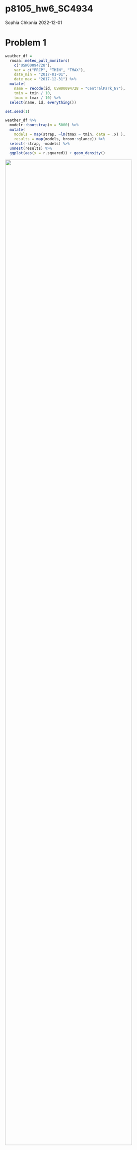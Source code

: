 p8105_hw6_SC4934
================
Sophia Chkonia
2022-12-01

# Problem 1

``` r
weather_df = 
  rnoaa::meteo_pull_monitors(
    c("USW00094728"),
    var = c("PRCP", "TMIN", "TMAX"), 
    date_min = "2017-01-01",
    date_max = "2017-12-31") %>%
  mutate(
    name = recode(id, USW00094728 = "CentralPark_NY"),
    tmin = tmin / 10,
    tmax = tmax / 10) %>%
  select(name, id, everything())
```

``` r
set.seed(1)

weather_df %>% 
  modelr::bootstrap(n = 5000) %>% 
  mutate(
    models = map(strap, ~lm(tmax ~ tmin, data = .x) ),
    results = map(models, broom::glance)) %>% 
  select(-strap, -models) %>% 
  unnest(results) %>% 
  ggplot(aes(x = r.squared)) + geom_density()
```

<img src="p8105_hw6_sc4934_files/figure-gfm/unnamed-chunk-2-1.png" width="90%" />

In this example, the $\hat{r}^2$ value is high (around 45), and the
upper bound at 1 may be a cause for the generally skewed shape of the
distribution.

the 2.5% and 97.5% quantiles of the estimates across the samples would
allow us to construct confidence intervals for $R^2$. As the shape is
asymmetric, using the mean +/- 1.96 times the standard error wouldn’t
work.

``` r
weather_df %>% 
  modelr::bootstrap(n = 5000) %>% 
  mutate(
    models = map(strap, ~lm(tmax ~ tmin, data = .x) ),
    results = map(models, broom::tidy)) %>% 
  select(-strap, -models) %>% 
  unnest(results) %>% 
  select(id = `.id`, term, estimate) %>% 
  pivot_wider(
    names_from = term, 
    values_from = estimate) %>% 
  rename(beta0 = `(Intercept)`, beta1 = tmin) %>% 
  mutate(log_b0b1 = log(beta0 * beta1)) %>% 
  ggplot(aes(x = log_b0b1)) + geom_density()
```

<img src="p8105_hw6_sc4934_files/figure-gfm/unnamed-chunk-3-1.png" width="90%" />

this distribution is also slightly skewed.

# Problem 2

## import and tidy

``` r
homicide = 
read_csv(
  "data/homicide-data.csv"
) %>% 
  janitor::clean_names() %>% 
  mutate(
    city_state = str_c(city, ", ", state),
    solved = case_when(disposition == "Closed by arrest"  ~ 1, disposition == "Open/No arrest" | disposition == "Closed without arrest" ~ 0 ),
    victim_age = as.integer(victim_age)) %>% 
  subset(city_state != "Tulsa, AL", city_state != "Dallas, TX" & city_state != "Phoenix, AZ" & city_state != "Kansas City, MO") %>% 
  filter(victim_race %in% c("White", "Black"))
```

## Regression

``` r
baltimore = homicide %>% 
  filter(city_state == "Baltimore, MD")

fit_logistic = 
  baltimore %>% 
  glm(solved ~ victim_age + victim_race + victim_sex, data = ., family = binomial()) 

fit_logistic %>% 
  broom::tidy() %>% 
  mutate(OR = exp(estimate),
         conf.low = exp(estimate - 1.96*std.error),
         conf.high = exp(estimate + 1.96*std.error)) %>% 
  select(term, OR, conf.low, conf.high) %>% 
  knitr::kable(digits = 3) 
```

| term             |    OR | conf.low | conf.high |
|:-----------------|------:|---------:|----------:|
| (Intercept)      | 1.363 |    0.975 |     1.907 |
| victim_age       | 0.993 |    0.987 |     1.000 |
| victim_raceWhite | 2.320 |    1.648 |     3.268 |
| victim_sexMale   | 0.426 |    0.325 |     0.558 |

The adjusted odds ratio is 0.426, and the confidence interval is (0.325,
0.558).

Homicides in which the victim is Male are substantially less likely to
be resolved compared to homicides in which the victim is female, keeping
all other variables fixed.

## Each city Regression

``` r
city_logistic = 
  homicide %>% 
  nest(data = -city_state) %>% 
  mutate(
    results = map(data, ~ glm(solved ~ victim_age + victim_race + victim_sex, data = ., family = binomial())), 
    results = map(results, broom::tidy, conf.int = TRUE)
  ) %>% 
  select(city_state, results) %>% 
  unnest(cols = results) %>% 
  mutate(OR = exp(estimate),
         conf.low = exp(conf.low),
         conf.high = exp(conf.high)) %>% 
  select(city_state, term, OR, conf.low, conf.high)
```

## Plot

``` r
city_logistic %>% 
  filter(term == "victim_sexMale") %>% 
  mutate(city_state = fct_reorder(city_state, OR)) %>% 
  ggplot(aes(x = city_state, y = OR, color = city_state)) +
  geom_point() +
  geom_errorbar(aes(ymin = as.numeric(conf.low), ymax = as.numeric(conf.high))) +
  labs(
    x = "City, State",
    y = "OR (CI)",
    title = "OR and CI for each City"
  ) +
    theme(axis.text.x = element_text(angle = 90, hjust = 1)) +
  theme(legend.position = "none")
```

<img src="p8105_hw6_sc4934_files/figure-gfm/unnamed-chunk-7-1.png" width="90%" />

The plot above shows the estimated odds ratio for solving homicides
comparing male victims to female victims, along with the confidence
intervals, for each city in the data set. The odds ratios are arranged
in an increasing trend, with New York, NY having the lowest and
Albuquerque, NM having the highest. Furthermore, for the cities that
have an odds ratio less than 1 (and significant, meaning the confidence
interval does not include the null value), homicides in which the victim
is Male are less likely to be resolved compared to homicides in which
the victim is female, while for the cities that have an odds ratio more
than one (and significant), homicides in which the victim in Male are
more likely to be resolved compared to homicides in which the victim is
female, holding other variables constant.

# Problem 3

## import and tidy

``` r
birthweight = 
read_csv(
  "data/birthweight.csv"
) %>% 
  janitor::clean_names() %>% 
  mutate(
    babysex = as.factor(ifelse(babysex == 1, "Male", "Female")),
    mrace = as.factor(case_when(mrace == 1 ~ "White", mrace == 2 ~ "Black", mrace == 3 ~ "Asian",      mrace == 4 ~ "Puerto Rican", mrace == 8 ~ "Other")),
    malform = as.factor(ifelse(malform == 1, "Present", "Absent")))
```

## Regression

``` r
model1 = 
  birthweight %>% 
  lm(bwt ~ gaweeks, data = .)


birthweight %>% 
  modelr::add_residuals(model1) %>% 
  modelr::add_predictions(model1) %>% 
  ggplot(aes(x = pred, y = resid)) + geom_violin() + 
  labs(
    title = "Model 1 Residuals",
    x = "Predicted",
    y = "Residuals"
  )
```

<img src="p8105_hw6_sc4934_files/figure-gfm/unnamed-chunk-9-1.png" width="90%" />

The regression model `model1` examines birthweight as outcome (`bwt`),
and gestational age in weeks `gaweeks` as a predictor, as low
gestational age is hypothesized to be linked to low birth weight. As the
outcome is a continuous variable, I used a linear model `lm`.

## Comparison

``` r
model_df = 
  crossv_mc(birthweight, 100) %>% 
  mutate(
    train = map(train, as_tibble),
    test = map(test, as_tibble))

model_df = 
  model_df %>% 
  mutate(
    model1 = map(train, ~ lm(bwt ~ gaweeks, data = .)),
    model2 = map(train, ~ lm(bwt ~ blength + gaweeks, data = .)),
    model3 = map(train, ~ lm(bwt ~  bhead + blength + babysex + bhead*blength + blength*babysex +
                               bhead*babysex + bhead*blength*babysex, data = . ))) %>% 
    mutate(
      rmse_model1 = map2_dbl(model1, test, ~rmse(model = .x, data = .y)),
      rmse_model2 = map2_dbl(model2, test, ~rmse(model = .x, data = .y)),
      rmse_model3 = map2_dbl(model3, test, ~rmse(model = .x, data = .y)))
    
model_df %>% 
  select(starts_with("rmse")) %>% 
  pivot_longer(
    everything(),
    names_to = "model", 
    values_to = "rmse",
    names_prefix = "rmse_") %>% 
  mutate(model = fct_inorder(model)) %>% 
  ggplot(aes(x = model, y = rmse)) + geom_violin() +
  labs(
    title = "Model Comparison",
    x = "Models",
    y = "RMSE"
  )
```

<img src="p8105_hw6_sc4934_files/figure-gfm/unnamed-chunk-10-1.png" width="90%" />

Model 3 had the lowest rmse (around 280), while model 1 had the highest
rmse (around 480). This shows that model 3 was best fit out of the
models.
